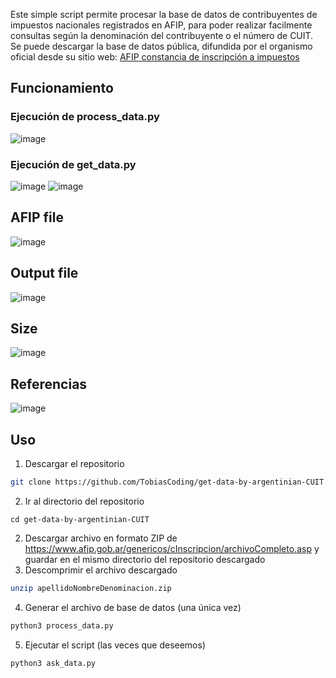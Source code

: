 Este simple script permite procesar la base de datos de contribuyentes de impuestos nacionales registrados en AFIP, para poder realizar facilmente consultas según la denominación del contribuyente o el número de CUIT.
Se puede descargar la base de datos pública, difundida por el organismo oficial desde su sitio web: [AFIP constancia de inscripción a impuestos](https://www.afip.gob.ar/genericos/cInscripcion/archivoCompleto.asp)

## Funcionamiento

### Ejecución de process_data.py

![image](https://github.com/user-attachments/assets/bc0f3f88-2ef8-4f9d-bdc0-d5f29631253d)

### Ejecución de get_data.py

![image](https://github.com/user-attachments/assets/74f6c6ae-49ed-44bb-b443-a2d46af84536)
![image](https://github.com/user-attachments/assets/64f66723-65e5-4c01-8f44-87530c1e8d24)


## AFIP file

![image](https://github.com/user-attachments/assets/6f4e5cfe-c721-4080-9ecf-a5d018f1ba7b)


## Output file

![image](https://github.com/user-attachments/assets/c0256713-a430-4642-be1f-6f175d75471e)


## Size

![image](https://github.com/user-attachments/assets/5ca500ef-43ff-49c6-be46-cdd75b37ff6b)

## Referencias
![image](https://github.com/user-attachments/assets/7a381ca3-afa3-44a4-86d6-bdfca5a048bf)

## Uso
1. Descargar el repositorio
```bash
git clone https://github.com/TobiasCoding/get-data-by-argentinian-CUIT.git
```
2. Ir al directorio del repositorio
```
cd get-data-by-argentinian-CUIT
```
2. Descargar archivo en formato ZIP de https://www.afip.gob.ar/genericos/cInscripcion/archivoCompleto.asp y guardar en el mismo directorio del repositorio descargado
3. Descomprimir el archivo descargado
```bash
unzip apellidoNombreDenominacion.zip
```
4. Generar el archivo de base de datos (una única vez)
```bash
python3 process_data.py
```
5. Ejecutar el script (las veces que deseemos)
```bash
python3 ask_data.py
```
